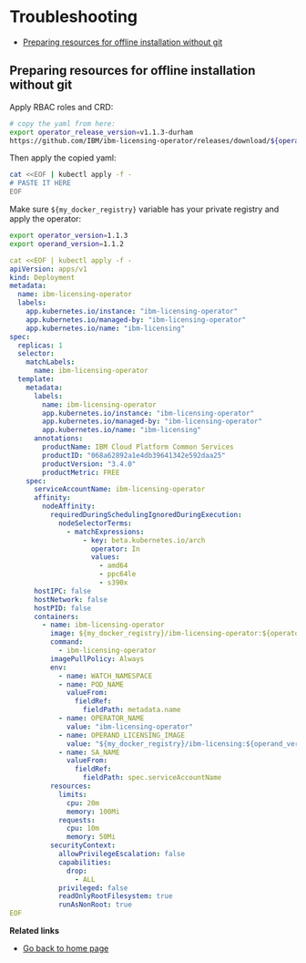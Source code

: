 # Troubleshooting

* [Preparing resources for offline installation without git](#preparing-resources-for-offline-installation-without-git)

## Preparing resources for offline installation without git

Apply RBAC roles and CRD:

```bash
# copy the yaml from here:
export operator_release_version=v1.1.3-durham
https://github.com/IBM/ibm-licensing-operator/releases/download/${operator_release_version}/rbac_and_crd.yaml
```

Then apply the copied yaml:

```bash
cat <<EOF | kubectl apply -f -
# PASTE IT HERE
EOF
```

Make sure `${my_docker_registry}` variable has your private registry and apply the operator:

```bash
export operator_version=1.1.3
export operand_version=1.1.2
```

```yaml
cat <<EOF | kubectl apply -f -
apiVersion: apps/v1
kind: Deployment
metadata:
  name: ibm-licensing-operator
  labels:
    app.kubernetes.io/instance: "ibm-licensing-operator"
    app.kubernetes.io/managed-by: "ibm-licensing-operator"
    app.kubernetes.io/name: "ibm-licensing"
spec:
  replicas: 1
  selector:
    matchLabels:
      name: ibm-licensing-operator
  template:
    metadata:
      labels:
        name: ibm-licensing-operator
        app.kubernetes.io/instance: "ibm-licensing-operator"
        app.kubernetes.io/managed-by: "ibm-licensing-operator"
        app.kubernetes.io/name: "ibm-licensing"
      annotations:
        productName: IBM Cloud Platform Common Services
        productID: "068a62892a1e4db39641342e592daa25"
        productVersion: "3.4.0"
        productMetric: FREE
    spec:
      serviceAccountName: ibm-licensing-operator
      affinity:
        nodeAffinity:
          requiredDuringSchedulingIgnoredDuringExecution:
            nodeSelectorTerms:
              - matchExpressions:
                  - key: beta.kubernetes.io/arch
                    operator: In
                    values:
                      - amd64
                      - ppc64le
                      - s390x
      hostIPC: false
      hostNetwork: false
      hostPID: false
      containers:
        - name: ibm-licensing-operator
          image: ${my_docker_registry}/ibm-licensing-operator:${operator_version}
          command:
            - ibm-licensing-operator
          imagePullPolicy: Always
          env:
            - name: WATCH_NAMESPACE
            - name: POD_NAME
              valueFrom:
                fieldRef:
                  fieldPath: metadata.name
            - name: OPERATOR_NAME
              value: "ibm-licensing-operator"
            - name: OPERAND_LICENSING_IMAGE
              value: "${my_docker_registry}/ibm-licensing:${operand_version}"
            - name: SA_NAME
              valueFrom:
                fieldRef:
                  fieldPath: spec.serviceAccountName
          resources:
            limits:
              cpu: 20m
              memory: 100Mi
            requests:
              cpu: 10m
              memory: 50Mi
          securityContext:
            allowPrivilegeEscalation: false
            capabilities:
              drop:
                - ALL
            privileged: false
            readOnlyRootFilesystem: true
            runAsNonRoot: true
EOF
```

**Related links**
- [Go back to home page](../License_Service_main.md#documentation)